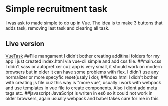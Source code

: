 # Simple recruitment task
 I was ask to made simple to do up in Vue. The idea is to make 3 buttons that adds task, removing last task and clearing all task. 
## Live version
[VueTask](https://d0man.github.io/VueTask/)
##File mangament
I didn't bother creating additinal folders for my app i just created index.html via vue-cli simple and add css file.
##main.css
I didn't sass or autoprefixer cuz app is very small, it should work on modern browsers but in older it can have some problems with flex. I didn't use any normalizer or more specyfic reset(usaly i do);
##index.html
I didn't bother with creating js file cuz this way is "more vue", usually i work with webpack and use templates in vue file to create components. Also i didnt add meta tags etc.
##javascript
JavaScript is writen in es6 so it could not work in older browsers, again usually webpack and babel takes care for me in this
